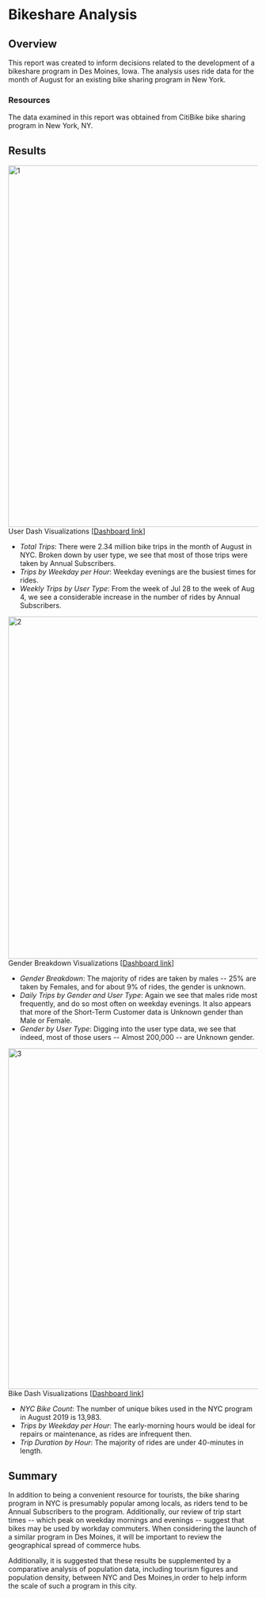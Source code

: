 # Bikeshare Analysis
## Overview
This report was created to inform decisions related to the development of a bikeshare program in Des Moines, Iowa. The analysis uses ride data for the month of August for an existing bike sharing program in New York.
### Resources
The data examined in this report was obtained from CitiBike bike sharing program in New York, NY.

## Results
<img width="731" alt="1" src="https://user-images.githubusercontent.com/82285562/127785283-7de817fa-1781-430d-a262-8e43b4131605.png">
User Dash Visualizations [<a href="https://public.tableau.com/shared/W5WYZBWS8?:display_count=n&:origin=viz_share_link">Dashboard link</a>]

  - *Total Trips*: There were 2.34 million bike trips in the month of August in NYC. Broken down by user type, we see that most of those trips were taken by Annual Subscribers.
  - *Trips by Weekday per Hour*: Weekday evenings are the busiest times for rides.
  - *Weekly Trips by User Type*: From the week of Jul 28 to the week of Aug 4, we see a considerable increase in the number of rides by Annual Subscribers.

<img width="692" alt="2" src="https://user-images.githubusercontent.com/82285562/127785287-3259cbbb-ddb2-4cf3-8321-7d9e1a26b800.png">
Gender Breakdown Visualizations [<a href="https://public.tableau.com/shared/DPNBK679K?:display_count=n&:origin=viz_share_link">Dashboard link</a>]

  - *Gender Breakdown*: The majority of rides are taken by males -- 25% are taken by Females, and for about 9% of rides, the gender is unknown.
  - *Daily Trips by Gender and User Type*: Again we see that males ride most frequently, and do so most often on weekday evenings. It also appears that more of the Short-Term Customer data is Unknown gender than Male or Female.
  - *Gender by User Type*: Digging into the user type data, we see that indeed, most of those users -- Almost 200,000 -- are Unknown gender.

<img width="689" alt="3" src="https://user-images.githubusercontent.com/82285562/127785289-f58e4755-c2a6-44ac-95c4-8e5d9b4412db.png">
Bike Dash Visualizations [<a href="https://public.tableau.com/shared/RW4DPTGFY?:display_count=n&:origin=viz_share_link">Dashboard link</a>]

  - *NYC Bike Count*: The number of unique bikes used in the NYC program in August 2019 is 13,983. 
  - *Trips by Weekday per Hour*: The early-morning hours would be ideal for repairs or maintenance, as rides are infrequent then.
  - *Trip Duration by Hour*: The majority of rides are under 40-minutes in length.


## Summary
In addition to being a convenient resource for tourists, the bike sharing program in NYC is presumably popular among locals, as riders tend to be Annual Subscribers to the program. Additionally, our review of trip start times -- which peak on weekday mornings and evenings -- suggest that bikes may be used by workday commuters. When considering the launch of a similar program in Des Moines, it will be important to review the geographical spread of commerce hubs.

Additionally, it is suggested that these results be supplemented by a comparative analysis of population data, including tourism figures and population density, between NYC and Des Moines,in order to help inform the scale of such a program in this city.

